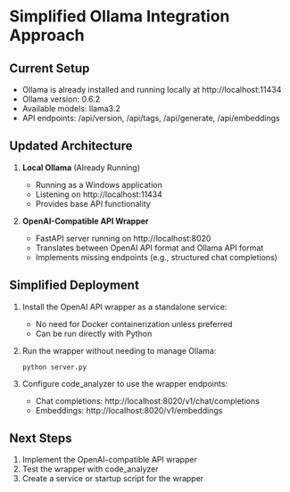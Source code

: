 # Simplified Ollama Integration Approach

## Current Setup
- Ollama is already installed and running locally at http://localhost:11434
- Ollama version: 0.6.2
- Available models: llama3.2
- API endpoints: /api/version, /api/tags, /api/generate, /api/embeddings

## Updated Architecture
1. **Local Ollama** (Already Running)
   - Running as a Windows application
   - Listening on http://localhost:11434
   - Provides base API functionality

2. **OpenAI-Compatible API Wrapper**
   - FastAPI server running on http://localhost:8020
   - Translates between OpenAI API format and Ollama API format
   - Implements missing endpoints (e.g., structured chat completions)

## Simplified Deployment
1. Install the OpenAI API wrapper as a standalone service:
   - No need for Docker containerization unless preferred
   - Can be run directly with Python

2. Run the wrapper without needing to manage Ollama:
   ```
   python server.py
   ```

3. Configure code_analyzer to use the wrapper endpoints:
   - Chat completions: http://localhost:8020/v1/chat/completions
   - Embeddings: http://localhost:8020/v1/embeddings

## Next Steps
1. Implement the OpenAI-compatible API wrapper
2. Test the wrapper with code_analyzer
3. Create a service or startup script for the wrapper
